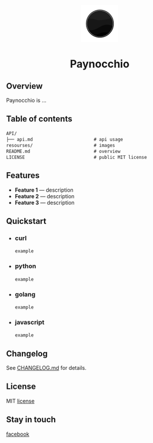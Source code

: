 <p align="center">
<img style="align:center;" src="resources/icon.png" alt="Paynocchio Logo" width="100" />
<h1 align="center">Paynocchio</h1>
</p>

## Overview
Paynocchio is ...

## Table of contents
```
API/
├── api.md                       # api usage
resourses/                       # images
README.md                        # overview
LICENSE                          # public MIT license
```

## Features
* **Feature 1** — description
* **Feature 2** — description
* **Feature 3** — description

## Quickstart

- ### curl
    ```
    example
    ```

- ### python
    ```
    example
    ```

- ### golang
    ```
    example
    ```

- ### javascript
    ```
    example
    ```

## Changelog
See [CHANGELOG.md](https://github.com/PAYNOCCHIO/paynocchio-api-alpha) for details.

## License
MIT [license](https://github.com/PAYNOCCHIO/paynocchio-api-alpha/blob/main/LICENSE)

## Stay in touch
[facebook](https://facebook.com)